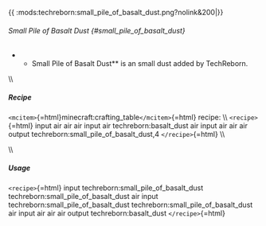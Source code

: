{{ :mods:techreborn:small_pile_of_basalt_dust.png?nolink&200\|}}

###### Small Pile of Basalt Dust {#small_pile_of_basalt_dust}

-   -   Small Pile of Basalt Dust\*\* is an small dust added by
        TechReborn.

\\\\

##### Recipe

`<mcitem>`{=html}minecraft:crafting_table`</mcitem>`{=html} recipe: \\\\
`<recipe>`{=html} input air air air input air techreborn:basalt_dust air
input air air air output techreborn:small_pile_of_basalt_dust,4
`</recipe>`{=html} \\\\

\\\\

##### Usage

`<recipe>`{=html} input techreborn:small_pile_of_basalt_dust
techreborn:small_pile_of_basalt_dust air input
techreborn:small_pile_of_basalt_dust
techreborn:small_pile_of_basalt_dust air input air air air output
techreborn:basalt_dust `</recipe>`{=html}
